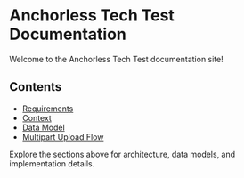 # Anchorless Tech Test Documentation

Welcome to the Anchorless Tech Test documentation site!

## Contents
- [Requirements](anchorless-test-requirements.md)
- [Context](context.md)
- [Data Model](data-model.md)
- [Multipart Upload Flow](multipard-upload-direct-to-file-storage.md)

Explore the sections above for architecture, data models, and implementation details.
